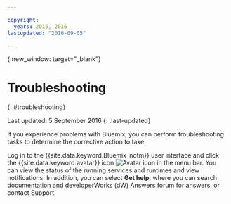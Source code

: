 ```yaml
---

copyright:
  years: 2015, 2016
lastupdated: "2016-09-05"

---
```



{:new_window: target="_blank"}



# Troubleshooting
{: #troubleshooting}

Last updated: 5 September 2016
{: .last-updated}

If you experience problems with Bluemix, you can perform troubleshooting tasks to determine the corrective action to take.

Log in to the {{site.data.keyword.Bluemix_notm}} user interface and click the {{site.data.keyword.avatar}} icon ![Avatar icon](images/account_support.svg) in the menu bar. You can view the status of the running services and runtimes and view notifications. In addition, you can select **Get help**, where you can search documentation and developerWorks (dW) Answers forum for answers, or contact Support.
